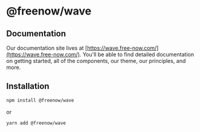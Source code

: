 # @freenow/wave

## Documentation

Our documentation site lives at [https://wave.free-now.com/](https://wave.free-now.com/). You'll be able to find detailed documentation on getting started, all of the components, our theme, our principles, and more.

## Installation

```sh
npm install @freenow/wave
```

or

```sh
yarn add @freenow/wave
```
